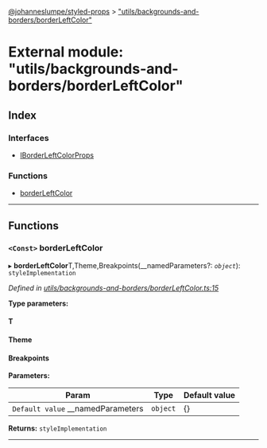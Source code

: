 [@johanneslumpe/styled-props](../README.md) > ["utils/backgrounds-and-borders/borderLeftColor"](../modules/_utils_backgrounds_and_borders_borderleftcolor_.md)

# External module: "utils/backgrounds-and-borders/borderLeftColor"

## Index

### Interfaces

* [IBorderLeftColorProps](../interfaces/_utils_backgrounds_and_borders_borderleftcolor_.iborderleftcolorprops.md)

### Functions

* [borderLeftColor](_utils_backgrounds_and_borders_borderleftcolor_.md#borderleftcolor)

---

## Functions

<a id="borderleftcolor"></a>

### `<Const>` borderLeftColor

▸ **borderLeftColor**T,Theme,Breakpoints(__namedParameters?: *`object`*): `styleImplementation`

*Defined in [utils/backgrounds-and-borders/borderLeftColor.ts:15](https://github.com/johanneslumpe/styled-props/blob/3abf398/src/utils/backgrounds-and-borders/borderLeftColor.ts#L15)*

**Type parameters:**

#### T 
#### Theme 
#### Breakpoints 
**Parameters:**

| Param | Type | Default value |
| ------ | ------ | ------ |
| `Default value` __namedParameters | `object` |  {} |

**Returns:** `styleImplementation`

___

